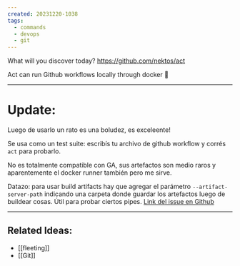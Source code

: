 ```yaml
---
created: 20231220-1038
tags:
  - commands
  - devops
  - git
---
```


What will you discover today?
https://github.com/nektos/act

Act can run Github workflows locally through docker 👀

---
# Update:

Luego de usarlo un rato es una boludez, es exceleente!

Se usa como un test suite: escribís tu archivo de github workflow y corrés `act` para probarlo.

No es totalmente compatible con GA, sus artefactos son medio raros y aparentemente el docker runner también pero me sirve.

Datazo: para usar build artifacts hay que agregar el parámetro `--artifact-server-path` indicando una carpeta donde guardar los artefactos luego de buildear cosas. Útil para probar ciertos pipes. [Link del issue en Github](https://github.com/nektos/act/issues/329)



---
## Related Ideas:
* [[fleeting]]
* [[Git]]